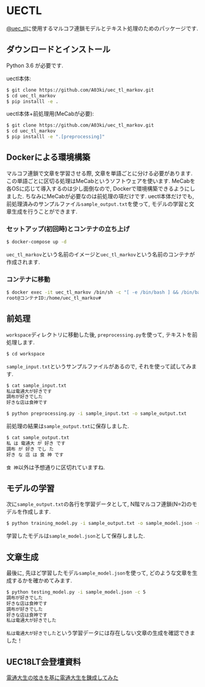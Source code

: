 # UECTL

[@uec_tl](https://twitter.com/uec_tl)に使用するマルコフ連鎖モデルとテキスト処理のためのパッケージです.


## ダウンロードとインストール

Python 3.6 が必要です.

uectl本体:

```bash
$ git clone https://github.com/A03ki/uec_tl_markov.git
$ cd uec_tl_markov
$ pip installl -e .
```

uectl本体+前処理用(MeCabが必要):

```bash
$ git clone https://github.com/A03ki/uec_tl_markov.git
$ cd uec_tl_markov
$ pip installl -e ".[preprocessing]"
```


## Dockerによる環境構築
マルコフ連鎖で文章を学習させる際, 文章を単語ごとに分ける必要があります.  この単語ごとに区切る処理はMeCabというソフトウェアを使います. MeCabを各OSに応じて導入するのは少し面倒なので, Dockerで環境構築できるようにしました.  ちなみにMeCabが必要なのは前処理の項だけです. uectl本体だけでも, 前処理済みのサンプルファイル`sample_output.txt`を使って, モデルの学習と文章生成を行うことができます.

### セットアップ(初回時)とコンテナの立ち上げ

```bash
$ docker-compose up -d
```
`uec_tl_markov`という名前のイメージと`uec_tl_markov`という名前のコンテナが作成されます.

### コンテナに移動

```bash
$ docker exec -it uec_tl_markov /bin/sh -c "[ -e /bin/bash ] && /bin/bash || /bin/sh"
root@コンテナID:/home/uec_tl_markov#
```


## 前処理

`workspace`ディレクトリに移動した後, `preprocessing.py`を使って, テキストを前処理します.

```bash
$ cd workspace
```

`sample_input.txt`というサンプルファイルがあるので, それを使って試してみます.

```bash
$ cat sample_input.txt
私は電通大が好きです
調布が好きでした
好きな店は食神です
```

```bash
$ python preprocessing.py -i sample_input.txt -o sample_output.txt
```

前処理の結果は`sample_output.txt`に保存しました.

```bash
$ cat sample_output.txt
私 は 電通大 が 好き です 
調布 が 好き でし た 
好き な 店 は 食 神 です 
```

`食 神`以外は予想通りに区切れていますね.


## モデルの学習

次に`sample_output.txt`の各行を学習データとして, N階マルコフ連鎖(N=2)のモデルを作成します.

```bash
$ python training_model.py -i sample_output.txt -o sample_model.json -s 2
```

 学習したモデルは`sample_model.json`として保存しました.

## 文章生成

最後に, 先ほど学習したモデル`sample_model.json`を使って, どのような文章を生成するかを確かめてみます.

```bash
$ python testing_model.py -i sample_model.json -c 5
調布が好きでした
好きな店は食神です
調布が好きでした
好きな店は食神です
私は電通大が好きでした
```

`私は電通大が好きでした`という学習データには存在しない文章の生成を確認できました！

## UEC18LT会登壇資料

[電通大生の呟きを基に電通大生を錬成してみた](https://drive.google.com/file/d/1ikgyyDTF_J_rWt-zv61FHH-gi1kVQL89/view?usp=sharing)
